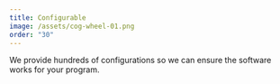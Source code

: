 ```yaml
---
title: Configurable
image: /assets/cog-wheel-01.png
order: "30"
---
```

We provide hundreds of configurations so we can ensure the software works for your program.